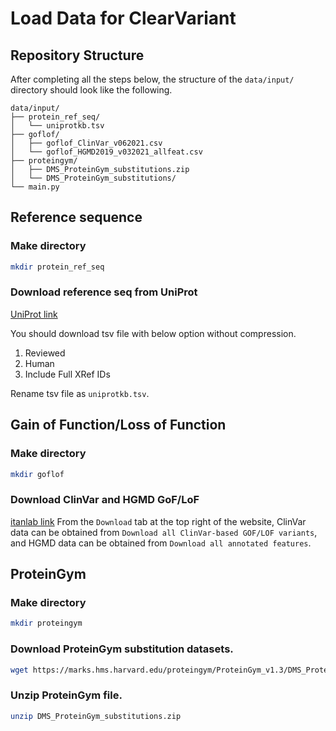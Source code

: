 # Load Data for ClearVariant
## Repository Structure
After completing all the steps below, the structure of the `data/input/` directory should look like the following.
```
data/input/
├── protein_ref_seq/
│   └── uniprotkb.tsv
├── goflof/
│   ├── goflof_ClinVar_v062021.csv
│   └── goflof_HGMD2019_v032021_allfeat.csv
├── proteingym/
│   ├── DMS_ProteinGym_substitutions.zip
│   └── DMS_ProteinGym_substitutions/
└── main.py
```

## Reference sequence
### Make directory
```bash
mkdir protein_ref_seq
```

### Download reference seq from UniProt
[UniProt link](https://www.uniprot.org/uniprotkb?query=*)

You should download tsv file with below option without compression.
1. Reviewed
2. Human
3. Include Full XRef IDs

Rename tsv file as `uniprotkb.tsv`.


## Gain of Function/Loss of Function
### Make directory
```bash
mkdir goflof
```
### Download ClinVar and HGMD GoF/LoF
[itanlab link](https://itanlab.shinyapps.io/goflof/)
From the `Download` tab at the top right of the website, ClinVar data can be obtained from `Download all ClinVar-based GOF/LOF variants`, and HGMD data can be obtained from `Download all annotated features`.


## ProteinGym
### Make directory
```bash
mkdir proteingym
```

### Download ProteinGym substitution datasets.
```bash
wget https://marks.hms.harvard.edu/proteingym/ProteinGym_v1.3/DMS_ProteinGym_substitutions.zip
```
### Unzip ProteinGym file.
```bash
unzip DMS_ProteinGym_substitutions.zip
```